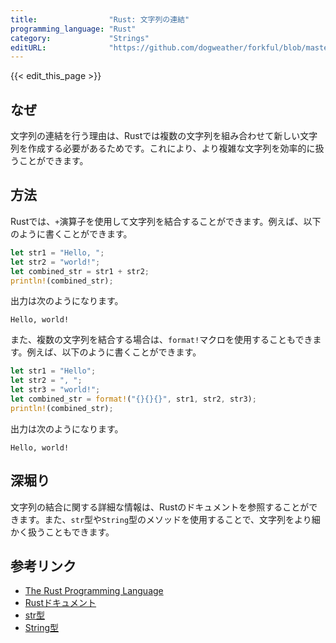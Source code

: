 ```yaml
---
title:                "Rust: 文字列の連結"
programming_language: "Rust"
category:             "Strings"
editURL:              "https://github.com/dogweather/forkful/blob/master/content/ja/rust/concatenating-strings.md"
---
```


{{< edit_this_page >}}

## なぜ

文字列の連結を行う理由は、Rustでは複数の文字列を組み合わせて新しい文字列を作成する必要があるためです。これにより、より複雑な文字列を効率的に扱うことができます。

## 方法

Rustでは、`+`演算子を使用して文字列を結合することができます。例えば、以下のように書くことができます。

```Rust
let str1 = "Hello, ";
let str2 = "world!";
let combined_str = str1 + str2;
println!(combined_str);
```

出力は次のようになります。

```
Hello, world!
```

また、複数の文字列を結合する場合は、`format!`マクロを使用することもできます。例えば、以下のように書くことができます。

```Rust
let str1 = "Hello";
let str2 = ", ";
let str3 = "world!";
let combined_str = format!("{}{}{}", str1, str2, str3);
println!(combined_str);
```

出力は次のようになります。

```
Hello, world!
```

## 深堀り

文字列の結合に関する詳細な情報は、Rustのドキュメントを参照することができます。また、`str`型や`String`型のメソッドを使用することで、文字列をより細かく扱うこともできます。

## 参考リンク

- [The Rust Programming Language](https://www.rust-lang.org/ja)
- [Rustドキュメント](https://doc.rust-lang.org/)
- [str型](https://doc.rust-lang.org/std/primitive.str.html)
- [String型](https://doc.rust-lang.org/std/string/struct.String.html)